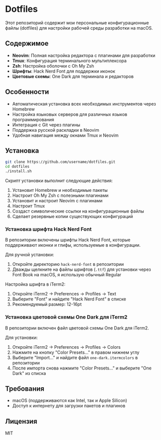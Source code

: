 # Dotfiles

Этот репозиторий содержит мои персональные конфигурационные файлы (dotfiles) для настройки рабочей среды разработки на macOS.

## Содержимое

- **Neovim**: Полная настройка редактора с плагинами для разработки
- **Tmux**: Конфигурация терминального мультиплексора
- **Zsh**: Настройка оболочки с Oh My Zsh
- **Шрифты**: Hack Nerd Font для поддержки иконок
- **Цветовые схемы**: One Dark для терминала и редакторов

## Особенности

- Автоматическая установка всех необходимых инструментов через Homebrew
- Настройка языковых серверов для различных языков программирования
- Интеграция с Git через плагины
- Поддержка русской раскладки в Neovim
- Удобная навигация между окнами Tmux и Neovim

## Установка

```bash
git clone https://github.com/username/dotfiles.git
cd dotfiles
./install.sh
```

Скрипт установки выполнит следующие действия:
1. Установит Homebrew и необходимые пакеты
2. Настроит Oh My Zsh с полезными плагинами
3. Установит и настроит Neovim с плагинами
4. Настроит Tmux
5. Создаст символические ссылки на конфигурационные файлы
6. Сделает резервные копии существующих конфигураций

### Установка шрифта Hack Nerd Font

В репозитории включены шрифты Hack Nerd Font, которые поддерживают иконки и глифы, используемые в конфигурации.

Для ручной установки:
1. Откройте директорию `hack-nerd-font` в репозитории
2. Дважды щелкните на файлы шрифтов (`.ttf`) для установки через Font Book на macOS, я использую обычный Regular

Настройка шрифта в iTerm2:
1. Откройте iTerm2 → Preferences → Profiles → Text
2. Выберите "Font" и найдите "Hack Nerd Font" в списке
3. Рекомендуемый размер: 12-16pt

### Установка цветовой схемы One Dark для iTerm2

В репозитории включен файл цветовой схемы One Dark для iTerm2.

Для установки:
1. Откройте iTerm2 → Preferences → Profiles → Colors
2. Нажмите на кнопку "Color Presets..." в правом нижнем углу
3. Выберите "Import..." и найдите файл `one-dark.itermcolors` в репозитории
4. После импорта снова нажмите "Color Presets..." и выберите "One Dark" из списка

## Требования

- macOS (поддерживаются как Intel, так и Apple Silicon)
- Доступ к интернету для загрузки пакетов и плагинов

## Лицензия

MIT
